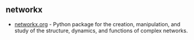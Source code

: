 ## networkx
* [networkx.org](https://networkx.org/) - Python package for the creation, manipulation, and study of the structure, dynamics, and functions of complex networks.